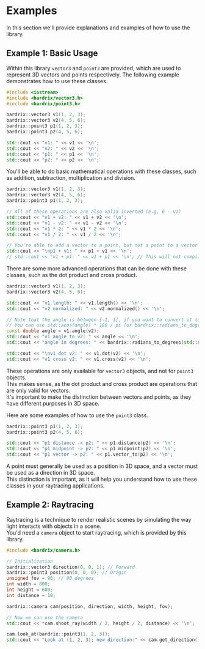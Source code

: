 # Examples

In this section we'll provide explanations and examples of how to use the library.

## Example 1: Basic Usage

Within this library `vector3` and `point3` are provided, which are used to represent 3D vectors and points respectively.
The following example demonstrates how to use these classes.

```cpp
#include <iostream>
#include <bardrix/vector3.h>
#include <bardrix/point3.h>
```

```cpp
bardrix::vector3 v1(1, 2, 3);
bardrix::vector3 v2(4, 5, 6);
bardrix::point3 p1(1, 2, 3);
bardrix::point3 p2(4, 5, 6);

std::cout << "v1: " << v1 << '\n';
std::cout << "v2: " << v2 << '\n';
std::cout << "p1: " << p1 << '\n';
std::cout << "p2: " << p2 << '\n';
```

You'll be able to do basic mathematical operations with these classes, such as addition, subtraction, multiplication and division.

```cpp
bardrix::vector3 v1(1, 2, 3);
bardrix::vector3 v2(4, 5, 6);
bardrix::point3 p1(1, 2, 3);

// All of these operations are also valid inverted (e.g. 6 - v1)
std::cout << "v1 + v2: " << v1 + v2 << '\n';
std::cout << "v1 - v2: " << v1 - v2 << '\n';
std::cout << "v1 * 2: " << v1 * 2 << '\n';
std::cout << "v1 / 2: " << v1 / 2 << '\n';

// You're able to add a vector to a point, but not a point to a vector
std::cout << "\np1 + v1: " << p1 + v1 << '\n';
// std::cout << "v1 + p1: " << v1 + p1 << '\n'; // This will not compile
```

There are some more advanced operations that can be done with these classes, such as the dot product and cross product.

```cpp
bardrix::vector3 v1(1, 2, 3);
bardrix::vector3 v2(4, 5, 6);

std::cout << "v1 length: " << v1.length() << '\n';
std::cout << "v2 normalized: " << v2.normalized() << '\n';

// Note that the angle is between [-1, 1], if you want to convert it to degrees
// You can use std::acos(angle) * 180 / pi (or bardrix::radians_to_degrees(std::acos(angle)))
const double angle = v1.angle(v2);
std::cout << "v1 angle to v2: " << angle << '\n';
std::cout << "angle in degrees: " << bardrix::radians_to_degrees(std::acos(angle)) << '\n';

std::cout << "\nv1 dot v2: " << v1.dot(v2) << '\n';
std::cout << "v1 cross v2: " << v1.cross(v2) << '\n';
```

These operations are only available for `vector3` objects, and not for `point3` objects. \
This makes sense, as the dot product and cross product are operations that are only valid for vectors. \
It's important to make the distinction between vectors and points, as they have different purposes in 3D space.

Here are some examples of how to use the `point3` class.

```cpp
bardrix::point3 p1(1, 2, 3);
bardrix::point3 p2(4, 5, 6);

std::cout << "p1 distance -> p2: " << p1.distance(p2) << '\n';
std::cout << "p1 midpoint -> p2: " << p1.midpoint(p2) << '\n';
std::cout << "p1 vector -> p2: " << p1.vector_to(p2) << '\n';
```

A point must generally be used as a position in 3D space, and a vector must be used as a direction in 3D space. \
This distinction is important, as it will help you understand how to use these classes in your raytracing applications.

## Example 2: Raytracing

Raytracing is a technique to render realistic scenes by simulating the way light interacts with objects in a scene. \
You'd need a `camera` object to start raytracing, which is provided by this library.

```cpp
#include <bardrix/camera.h>
```

```cpp
// Initialization
bardrix::vector3 direction(0, 0, 1); // Forward
bardrix::point3 position(0, 0, 0); // Origin
unsigned fov = 90; // 90 degrees
int width = 800;
int height = 600;
int distance = 10;

bardrix::camera cam(position, direction, width, height, fov);

// Now we can use the camera
std::cout << *cam.shoot_ray(width / 2, height / 2, distance) << '\n';

cam.look_at(bardrix::point3(1, 2, 3));
std::cout << "Look at (1, 2, 3); new direction:" << cam.get_direction() << '\n';
```